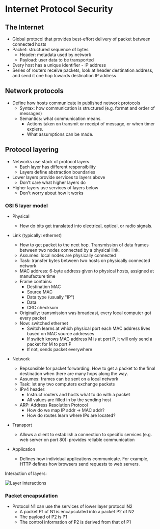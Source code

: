 # Internet Protocol Security

## The Internet

* Global protocol that provides best-effort delivery of packet between connected hosts
* Packet: structured sequence of bytes
    - Header: metadata used by network
    - Payload: user data to be transported
* Every host has a unique identifier - IP address
* Series of routers receive packets, look at header destination address, and send it one hop towards destination IP address

## Network protocols

* Define how hosts communicate in published network protocols
    - Syntax: how communication is structured (e.g. format and order of messages)
    - Semantics: what communication means.
        - Actions taken on transmit or receipt of message, or when timer expiers.
        - What assumptions can be made.

## Protocol layering

* Networks use stack of protocol layers
    - Each layer has different responsibility
    - Layers define abstraction boundaries
* Lower layers provide services to layers above
    - Don't care what higher layers do
* Higher layers use services of layers below
    - Don't worry about how it works

### OSI 5 layer model

* Physical
    - How do bits get translated into electrical, optical, or radio signals.
* Link (typically: ethernet)
    - How to get packet to the next hop. Transmission of data frames between two nodes connected by a physical link.
    - Assumes: local nodes are physically connected
    - Task: transfer bytes between two hosts on physically connected network
    - MAC address: 6-byte address given to physical hosts, assigned at manufacture time
    - Frame contains:
        - Destination MAC
        - Source MAC
        - Data type (usually "IP")
        - Data
        - CRC checksum
    - Originally: transmission was broadcast, every local computer got every packet
    - Now: switched ethernet
        - Switch learns at which physical port each MAC address lives based on MAC source addresses
        - If switch knows MAC address M is at port P, it will only send a packet for M to port P
        - If not, sends packet everywhere
* Network
    - Repsonsible for packet forwarding. How to get a packet to the final destination when there are many hops along the way.
    - Assumes: frames can be sent on a local network
    - Task: let any two computers exchange packets
    - IPv4 header:
        - Instruct routers and hosts what to do with a packet
        - All values are filled in by the sending host
    - ARP: Address Resolution Protocol
        - How do we map IP addr -> MAC addr?
        - How do routes learn where IPs are located?
        
* Transport
    - Allows a client to establish a connection to specific services (e.g. web server on port 80): provides reliable communication
* Application
    - Defines how individual applications communicate. For example, HTTP defines how browsers send requests to web servers.

Interaction of layers:

![Layer interactions](/notes/images/cs155/2022-05-09-osi-interaction.png)

### Packet encapsulation

* Protocol N1 can use the services of lower layer protocol N2
    - A packet P1 of N1 is encapsulated into a packet P2 of N2
    - The payload of P2 is P1
    - The control information of P2 is derived from that of P1